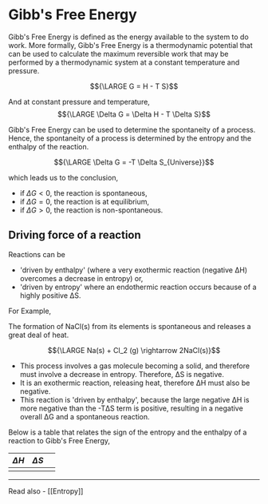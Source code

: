 # Gibb's Free Energy

Gibb's Free Energy is defined as the energy available to the system to do work. More formally, Gibb's Free Energy is a thermodynamic potential that can be used to calculate the maximum reversible work that may be performed by a thermodynamic system at a constant temperature and pressure. 

$${\LARGE G = H - T S}$$

And at constant pressure and temperature,
$${\LARGE \Delta G = \Delta H - T \Delta S}$$

Gibb's Free Energy can be used to determine the spontaneity of a process. Hence, the spontaneity of a process is determined by the entropy and the enthalpy of the reaction.

$${\LARGE \Delta G = -T \Delta S_{Universe}}$$

which leads us to the conclusion,
- if ${\Delta G <0}$, the reaction is spontaneous,
- if ${\Delta G = 0}$, the reaction is at equilibrium,
- if ${\Delta G > 0}$, the reaction is non-spontaneous.

## Driving force of a reaction

Reactions can be
- 'driven by enthalpy' (where a very exothermic reaction (negative ΔH) overcomes a decrease in entropy) or,
- 'driven by entropy' where an endothermic reaction occurs because of a highly positive ΔS.

For Example,

The formation of NaCl(s) from its elements is spontaneous and releases a great deal of heat.

$${\LARGE Na(s) + Cl_2 (g) \rightarrow 2NaCl(s)}$$

- This process involves a gas molecule becoming a solid, and therefore must involve a decrease in entropy. Therefore, ΔS is negative.
-  It is an exothermic reaction, releasing heat, therefore ΔH must also be negative.
-   This reaction is 'driven by enthalpy', because the large negative ΔH is more negative than the -TΔS term is positive, resulting in a negative overall ΔG and a spontaneous reaction.

Below is a table that relates the sign of the entropy and the enthalpy of a reaction to Gibb's Free Energy,

| ${\Delta H}$ | ${\Delta S}$ |  | 
| ------------ | ------------ | --- |
|              |              |     |



---
Read also - [[Entropy]]